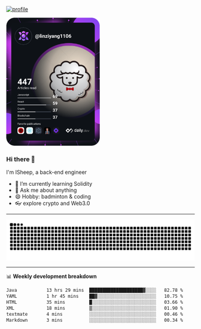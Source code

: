 [![profile](https://user-images.githubusercontent.com/54968314/208005045-e4b42f3b-833d-4242-bfcc-e764865553a2.svg)](https://www.calligrapher.ai/)

<a href="https://app.daily.dev/linziyang1106"><img src="/devcard.png" width="250" alt="ISheep's Dev Card"/></a>

### Hi there 🐏

I'm ISheep, a back-end engineer

- 🔭 I’m currently learning Solidity
- 💬 Ask me about anything
- 😄 Hobby: badminton & coding
- 👓 explore crypto and Web3.0

-------

![](https://raw.githubusercontent.com/ISheepp/ISheepp/output/github-contribution-grid-snake.svg)

-------

📊 **Weekly development breakdown**
<!--START_SECTION:waka-->

```text
Java           13 hrs 29 mins  ████████████████████▓░░░░   82.78 %
YAML           1 hr 45 mins    ██▓░░░░░░░░░░░░░░░░░░░░░░   10.75 %
HTML           35 mins         █░░░░░░░░░░░░░░░░░░░░░░░░   03.66 %
XML            18 mins         ▒░░░░░░░░░░░░░░░░░░░░░░░░   01.90 %
textmate       4 mins          ░░░░░░░░░░░░░░░░░░░░░░░░░   00.46 %
Markdown       3 mins          ░░░░░░░░░░░░░░░░░░░░░░░░░   00.34 %
```

<!--END_SECTION:waka-->
